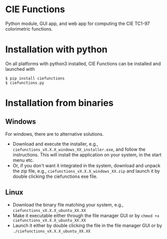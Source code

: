# CIE Functions

Python module, GUI app, and web app for computing the CIE TC1-97 colorimetric functions.

# Installation with python

On all platforms with python3 installed, CIE Functions can be installed and launched with
```console
$ pip install ciefunctions
$ ciefunctions.py
```

# Installation from binaries

## Windows

For windows, there are to alternative solutions.

* Download and execute the installer, e.g., `ciefunctions_vX.X.X_windows_XX_installer.exe`, and follow the instructions. This will install the application on your system, in the start menu etc.
* Or, if you don't want it integrated in the system, download and unpack the zip file, e.g., `ciefunctions_vX.X.X_windows_XX.zip` and launch it by double clicking the ciefunctions exe file.

## Linux

* Download the binary file matching your system, e.g., `ciefunctions_vX.X.X_ubuntu_XX.XX`
* Make it executable either through the file manager GUI or by `chmod +x ciefunctions_vX.X.X_ubuntu_XX.XX`
* Launch it either by double clicking the file in the file manager GUI or by `./ciefunctions_vX.X.X_ubuntu_XX.XX`
